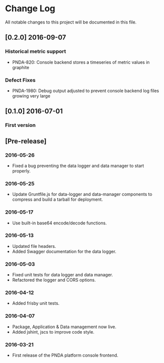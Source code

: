 # Change Log
All notable changes to this project will be documented in this file.

## [0.2.0] 2016-09-07
### Historical metric support
* PNDA-820: Console backend stores a timeseries of metric values in graphite
### Defect Fixes
* PNDA-1980: Debug output adjusted to prevent console backend log files growing very large

## [0.1.0] 2016-07-01
### First version

## [Pre-release]

### 2016-05-26
* Fixed a bug preventing the data logger and data manager to start properly.

### 2016-05-25
* Update Gruntfile.js for data-logger and data-manager components to compress and build a tarball for deployment.

### 2016-05-17
* Use built-in base64 encode/decode functions.

### 2016-05-13
* Updated file headers.
* Added Swagger documentation for the data logger.

### 2016-05-03
* Fixed unit tests for data logger and data manager.
* Refactored the logger and CORS options.

### 2016-04-12
- Added frisby unit tests.

### 2016-04-07
- Package, Application & Data management now live. 
- Added jshint, jscs to improve code style.

### 2016-03-21
- First release of the PNDA platform console frontend.
